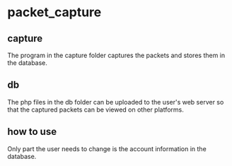 # packet_capture
## capture
The program in the capture folder captures the packets and stores them in the database. <br>

## db
The php files in the db folder can be uploaded to the user's web server so that the captured packets can be viewed on other platforms. <br>

## how to use
Only part the user needs to change is the account information in the database.
